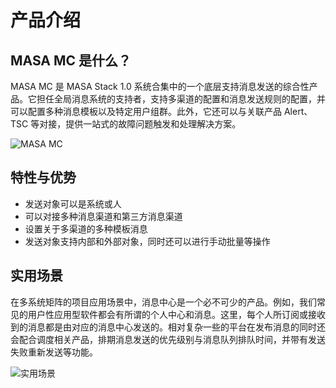 # 产品介绍

## MASA MC 是什么？

MASA MC 是 MASA Stack 1.0 系统合集中的一个底层支持消息发送的综合性产品。它担任全局消息系统的支持者，支持多渠道的配置和消息发送规则的配置，并可以配置多种消息模板以及特定用户组群。此外，它还可以与关联产品 Alert、TSC 等对接，提供一站式的故障问题触发和处理解决方案。

   ![MASA MC](https://cdn.masastack.com/stack/doc/mc/introduce.png)

## 特性与优势

   - 发送对象可以是系统或人
   - 可以对接多种消息渠道和第三方消息渠道
   - 设置关于多渠道的多种模板消息
   - 发送对象支持内部和外部对象，同时还可以进行手动批量等操作

## 实用场景

在多系统矩阵的项目应用场景中，消息中心是一个必不可少的产品。例如，我们常见的用户性应用型软件都会有所谓的个人中心和消息。这里，每个人所订阅或接收到的消息都是由对应的消息中心发送的。相对复杂一些的平台在发布消息的同时还会配合调度相关产品，排期消息发送的优先级别与消息队列排队时间，并带有发送失败重新发送等功能。

   ![实用场景](https://cdn.masastack.com/stack/doc/mc/introduce-1.png)